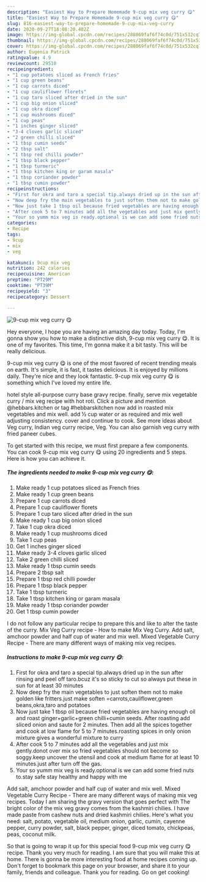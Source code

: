 ```yaml
---
description: "Easiest Way to Prepare Homemade 9-cup mix veg curry 😋"
title: "Easiest Way to Prepare Homemade 9-cup mix veg curry 😋"
slug: 816-easiest-way-to-prepare-homemade-9-cup-mix-veg-curry
date: 2020-09-27T18:08:20.402Z
image: https://img-global.cpcdn.com/recipes/288069faf6f74c0d/751x532cq70/9-cup-mix-veg-curry-😋-recipe-main-photo.jpg
thumbnail: https://img-global.cpcdn.com/recipes/288069faf6f74c0d/751x532cq70/9-cup-mix-veg-curry-😋-recipe-main-photo.jpg
cover: https://img-global.cpcdn.com/recipes/288069faf6f74c0d/751x532cq70/9-cup-mix-veg-curry-😋-recipe-main-photo.jpg
author: Eugenia Patrick
ratingvalue: 4.9
reviewcount: 29510
recipeingredient:
- "1 cup potatoes sliced as French fries"
- "1 cup green beans"
- "1 cup carrots diced"
- "1 cup cauliflower florets"
- "1 cup taro sliced after dried in the sun"
- "1 cup big onion sliced"
- "1 cup okra diced"
- "1 cup mushrooms diced"
- "1 cup peas"
- "1 inches ginger sliced"
- "3-4 cloves garlic sliced"
- "2 green chilli sliced"
- "1 tbsp cumin seeds"
- "2 tbsp salt"
- "1 tbsp red chilli powder"
- "1 tbsp black pepper"
- "1 tbsp turmeric"
- "1 tbsp kitchen king or garam masala"
- "1 tbsp coriander powder"
- "1 tbsp cumin powder"
recipeinstructions:
- "First for okra and taro a special tip.always dried up in the sun after rinsing and peel off taro.bcuz it&#39;s so sticky to cut so always put these in sun for at least 30 minutes"
- "Now deep fry the main vegetables to just soften them not to make golden like fritters.just make soften =carrots,cauliflower,green beans,okra,taro and potatoes"
- "Now just take 1 tbsp oil because fried vegetables are having enough oil and roast ginger+garlic+green chilli+cumin seeds. After roasting add sliced onion and saute for 2 minutes. Then add all the spices together and cook at low flame for 5 to 7 minutes.roasting spices in only onion mixture gives a wonderful mixture to curry"
- "After cook 5 to 7 minutes add all the vegetables and just mix gently.donot over mix so fried vegetables should not become so soggy.keep uncover the utensil and cook at medium flame for at least 10 minutes.just after turn off the gas."
- "Your so yumm mix veg is ready.optional is we can add some fried nuts to.stay safe stay healthy and happy with me"
categories:
- Recipe
tags:
- 9cup
- mix
- veg

katakunci: 9cup mix veg 
nutrition: 242 calories
recipecuisine: American
preptime: "PT29M"
cooktime: "PT39M"
recipeyield: "3"
recipecategory: Dessert

---
```



![9-cup mix veg curry 😋](https://img-global.cpcdn.com/recipes/288069faf6f74c0d/751x532cq70/9-cup-mix-veg-curry-😋-recipe-main-photo.jpg)

Hey everyone, I hope you are having an amazing day today. Today, I'm gonna show you how to make a distinctive dish, 9-cup mix veg curry 😋. It is one of my favorites. This time, I'm gonna make it a bit tasty. This will be really delicious.

9-cup mix veg curry 😋 is one of the most favored of recent trending meals on earth. It's simple, it is fast, it tastes delicious. It is enjoyed by millions daily. They're nice and they look fantastic. 9-cup mix veg curry 😋 is something which I've loved my entire life.

hotel style all-purpose curry base gravy recipe. finally, serve mix vegetable curry / mix veg recipe with hot roti. Click a picture and mention @hebbars.kitchen or tag #hebbarskitchen now add in roasted mix vegetables and mix well. add ½ cup water or as required and mix well adjusting consistency. cover and continue to cook. See more ideas about Veg curry, Indian veg curry recipe, Veg. You can also garnish veg curry with fried paneer cubes.


To get started with this recipe, we must first prepare a few components. You can cook 9-cup mix veg curry 😋 using 20 ingredients and 5 steps. Here is how you can achieve it.

<!--inarticleads1-->

##### The ingredients needed to make 9-cup mix veg curry 😋:

1. Make ready 1 cup potatoes sliced as French fries
1. Make ready 1 cup green beans
1. Prepare 1 cup carrots diced
1. Prepare 1 cup cauliflower florets
1. Prepare 1 cup taro sliced after dried in the sun
1. Make ready 1 cup big onion sliced
1. Take 1 cup okra diced
1. Make ready 1 cup mushrooms diced
1. Take 1 cup peas
1. Get 1 inches ginger sliced
1. Make ready 3-4 cloves garlic sliced
1. Take 2 green chilli sliced
1. Make ready 1 tbsp cumin seeds
1. Prepare 2 tbsp salt
1. Prepare 1 tbsp red chilli powder
1. Prepare 1 tbsp black pepper
1. Take 1 tbsp turmeric
1. Take 1 tbsp kitchen king or garam masala
1. Make ready 1 tbsp coriander powder
1. Get 1 tbsp cumin powder


I do not follow any particular recipe to prepare this and like to alter the taste of the curry. Mix Veg Curry recipe - How to make Mix Veg Curry. Add salt, amchoor powder and half cup of water and mix well. Mixed Vegetable Curry Recipe - There are many different ways of making mix veg recipes. 

<!--inarticleads2-->

##### Instructions to make 9-cup mix veg curry 😋:

1. First for okra and taro a special tip.always dried up in the sun after rinsing and peel off taro.bcuz it&#39;s so sticky to cut so always put these in sun for at least 30 minutes
1. Now deep fry the main vegetables to just soften them not to make golden like fritters.just make soften =carrots,cauliflower,green beans,okra,taro and potatoes
1. Now just take 1 tbsp oil because fried vegetables are having enough oil and roast ginger+garlic+green chilli+cumin seeds. After roasting add sliced onion and saute for 2 minutes. Then add all the spices together and cook at low flame for 5 to 7 minutes.roasting spices in only onion mixture gives a wonderful mixture to curry
1. After cook 5 to 7 minutes add all the vegetables and just mix gently.donot over mix so fried vegetables should not become so soggy.keep uncover the utensil and cook at medium flame for at least 10 minutes.just after turn off the gas.
1. Your so yumm mix veg is ready.optional is we can add some fried nuts to.stay safe stay healthy and happy with me


Add salt, amchoor powder and half cup of water and mix well. Mixed Vegetable Curry Recipe - There are many different ways of making mix veg recipes. Today I am sharing the gravy version that goes perfect with The bright color of the mix veg gravy comes from the kashmiri chilies. I have made paste from cashew nuts and dried kashmiri chilies. Here&#39;s what you need: salt, potato, vegetable oil, medium onion, garlic, cumin, cayenne pepper, curry powder, salt, black pepper, ginger, diced tomato, chickpeas, peas, coconut milk. 

So that is going to wrap it up for this special food 9-cup mix veg curry 😋 recipe. Thank you very much for reading. I am sure that you will make this at home. There is gonna be more interesting food at home recipes coming up. Don't forget to bookmark this page on your browser, and share it to your family, friends and colleague. Thank you for reading. Go on get cooking!
